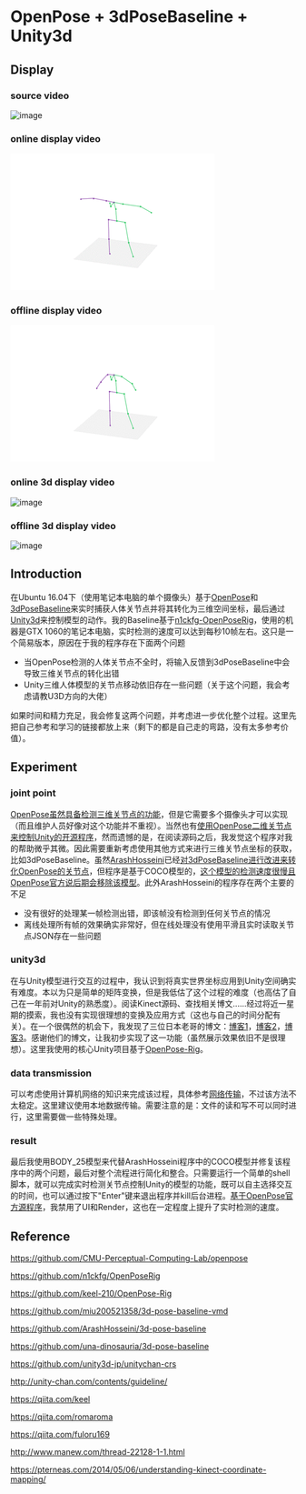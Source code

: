 # OpenPose + 3dPoseBaseline + Unity3d

## Display

### source video

![image](demo_display/video.gif)

### online display video

![image](demo_display/display_realtime.gif) 

### offline display video

![image](demo_display/display.gif) 

### online 3d display video

![image](demo_display/3d_display_realtime.gif) 

### offline 3d display video

![image](demo_display/3d_display.gif) 

## Introduction

在Ubuntu 16.04下（使用笔记本电脑的单个摄像头）基于[OpenPose]([https://github.com/CMU-Perceptual-Computing-Lab/openpose)和[3dPoseBaseline](https://github.com/una-dinosauria/3d-pose-baseline)来实时捕获人体关节点并将其转化为三维空间坐标，最后通过[Unity3d](https://unity3d.com/)来控制模型的动作。我的Baseline基于[n1ckfg-OpenPoseRig](https://github.com/n1ckfg/OpenPoseRig)，使用的机器是GTX 1060的笔记本电脑，实时检测的速度可以达到每秒10帧左右。这只是一个简易版本，原因在于我的程序存在下面两个问题

- 当OpenPose检测的人体关节点不全时，将输入反馈到3dPoseBaseline中会导致三维关节点的转化出错
- Unity三维人体模型的关节点移动依旧存在一些问题（关于这个问题，我会考虑请教U3D方向的大佬）

如果时间和精力充足，我会修复这两个问题，并考虑进一步优化整个过程。这里先把自己参考和学习的链接都放上来（剩下的都是自己走的弯路，没有太多参考价值）。

## Experiment

### joint point

[OpenPose虽然具备检测三维关节点的功能](https://github.com/CMU-Perceptual-Computing-Lab/openpose/blob/master/doc/modules/3d_reconstruction_module.md)，但是它需要多个摄像头才可以实现（而且维护人员好像对这个功能并不重视）。当然也有[使用OpenPose二维关节点来控制Unity的开源程序](https://github.com/CMU-Perceptual-Computing-Lab/openpose/pull/975)，然而遗憾的是，在阅读源码之后，我发觉这个程序对我的帮助微乎其微。因此需要重新考虑使用其他方式来进行三维关节点坐标的获取，比如3dPoseBaseline。虽然[ArashHosseini](https://github.com/ArashHosseini)已经[对3dPoseBaseline进行改进来转化OpenPose的关节点](https://github.com/ArashHosseini/3d-pose-baseline)，但程序是基于COCO模型的，[这个模型的检测速度很慢且OpenPose官方说后期会移除该模型](https://github.com/CMU-Perceptual-Computing-Lab/openpose/blob/0fd438d8f2160bef39386d75c69e390913829736/doc/faq.md#difference-between-body_25-vs-coco-vs-mpi)。此外ArashHosseini的程序存在两个主要的不足

- 没有很好的处理某一帧检测出错，即该帧没有检测到任何关节点的情况
- 离线处理所有帧的效果确实非常好，但在线处理没有使用平滑且实时读取关节点JSON存在一些问题

### unity3d

在与Unity模型进行交互的过程中，我认识到将真实世界坐标应用到Unity空间确实有难度。本以为只是简单的矩阵变换，但是我低估了这个过程的难度（也高估了自己在一年前对Unity的熟悉度）。阅读Kinect源码、查找相关博文......经过将近一星期的摸索，我也没有实现很理想的变换及应用方式（这也与自己的时间分配有关）。在一个很偶然的机会下，我发现了三位日本老哥的博文：[博客1](https://qiita.com/keel)，[博客2](https://qiita.com/romaroma)，[博客3](https://qiita.com/fuloru169)。感谢他们的博文，让我初步实现了这一功能（虽然展示效果依旧不是很理想）。这里我使用的核心Unity项目基于[OpenPose-Rig](https://github.com/keel-210/OpenPose-Rig)。

### data transmission

可以考虑使用计算机网络的知识来完成该过程，具体参考[网络传输](https://github.com/CMU-Perceptual-Computing-Lab/openpose/pull/975)，不过该方法不太稳定。这里建议使用本地数据传输。需要注意的是：文件的读和写不可以同时进行，这里需要做一些特殊处理。

### result

最后我使用BODY_25模型来代替ArashHosseini程序中的COCO模型并修复该程序中的两个问题，最后对整个流程进行简化和整合。只需要运行一个简单的shell脚本，就可以完成实时检测关节点控制Unity的模型的功能，既可以自主选择交互的时间，也可以通过按下"Enter"键来退出程序并kill后台进程。[基于OpenPose官方源程序](https://github.com/CMU-Perceptual-Computing-Lab/openpose/blob/8e4cd8052f1edbbe04f4405592d8da310f3db0a3/doc/demo_overview.md#main-flags)，我禁用了UI和Render，这也在一定程度上提升了实时检测的速度。

## Reference

https://github.com/CMU-Perceptual-Computing-Lab/openpose

https://github.com/n1ckfg/OpenPoseRig

https://github.com/keel-210/OpenPose-Rig

https://github.com/miu200521358/3d-pose-baseline-vmd

https://github.com/ArashHosseini/3d-pose-baseline

https://github.com/una-dinosauria/3d-pose-baseline

https://github.com/unity3d-jp/unitychan-crs

http://unity-chan.com/contents/guideline/

https://qiita.com/keel

https://qiita.com/romaroma

https://qiita.com/fuloru169

http://www.manew.com/thread-22128-1-1.html

https://pterneas.com/2014/05/06/understanding-kinect-coordinate-mapping/